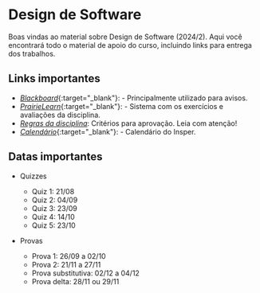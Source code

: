 # Design de Software

Boas vindas ao material sobre Design de Software (2024/2). Aqui você encontrará todo o material de apoio do curso, incluindo links para entrega dos trabalhos.

## Links importantes

* [*Blackboard*](https://insper.blackboard.com/){:target="_blank"}: - Principalmente utilizado para avisos.
* [*PrairieLearn*](https://us.prairielearn.com/pl/course_instance/158255){:target="_blank"}: - Sistema com os exercícios e avaliações da disciplina.
* [*Regras da disciplina*](about.md): Critérios para aprovação. Leia com atenção!
* [*Calendário*](https://www.insper.edu.br/portaldoprofessor/wp-content/uploads/2015/02/CALENDÁRIO-ACADÊMICO-PROFESSOR-ENG-v2-1.pdf){:target="_blank"}: - Calendário do Insper.

## Datas importantes

* Quizzes
    * Quiz 1: 21/08
    * Quiz 2: 04/09
    * Quiz 3: 23/09
    * Quiz 4: 14/10
    * Quiz 5: 23/10

* Provas
    * Prova 1: 26/09 a 02/10
    * Prova 2: 21/11 a 27/11
    * Prova substitutiva: 02/12 a 04/12
    * Prova delta: 28/11 ou 29/11
